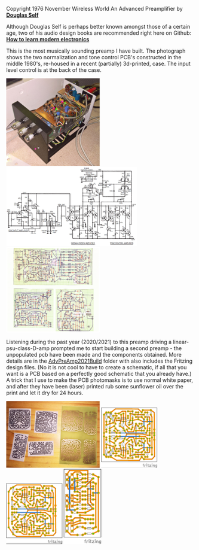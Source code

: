 Copyright 1976 November Wireless World An Advanced Preamplifier by [**Douglas Self**](http://www.douglas-self.com/ampins/library/ampartew.htm)

Although Douglas Self is perhaps better known amongst those of a certain age, two of his audio design books are recommended right here on Github: 
[**How to learn modern electronics**](https://github.com/joaocarvalhoopen/How_to_learn_modern_electronics)

This is the most musically sounding preamp I have built. The photograph shows the two normalization and tone control PCB's constructed in the middle 1980's, re-housed in a recent (partially) 3d-printed, case. The input level control is at the back of the case. 

<p align="left">
<img src="DSelfPreamp1.jpg" width="250" />  
<img src="DSelfPreamp.jpg" width="350" />   
<img src="pcb-layouts.jpg" width="250" />  	
</p>
	
Listening during the past year (2020/2021) to this preamp driving a linear-psu-class-D-amp prompted me to start building a second preamp - the unpopulated pcb have been made and the components obtained. More details are in the [AdvPreAmp2021Build](AdvPreAmp2021Build) folder with also includes the Fritzing design files. (No it is not cool to have to create a schematic, if all that you want is a PCB based on a perfectly good schematic that you already have.) A trick that I use to make the PCB photomasks is to use normal white paper, and after they have been (laser) printed rub some sunflower oil over the print and let it dry for 24 hours.

<p align="left">
<img src="AdvPreAmp2021Build/pcb1.jpg" width="250" />  
<img src="AdvPreAmp2021Build/AdvPreAmp1_pcb.jpg" width="150" />   
<img src="AdvPreAmp2021Build/AdvPreAmp2_pcb.jpg" width="150" />  
<img src="AdvPreAmp2021Build/AdvPreAmp3_pcb.jpg" width="100" />  
</p>


